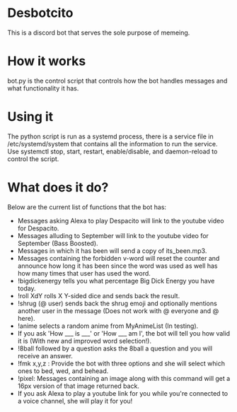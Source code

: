 # Desbotcito

This is a discord bot that serves the sole purpose of memeing.

# How it works

bot.py is the control script that controls how the bot handles messages and what functionality it has.

# Using it

The python script is run as a systemd process, there is a service file in /etc/systemd/system that contains all the information to run the service.
Use systemctl stop, start, restart, enable/disable, and daemon-reload to control the script.

# What does it do?

Below are the current list of functions that the bot has:

* Messages asking Alexa to play Despacito will link to the youtube video for Despacito.
* Messages alluding to September will link to the youtube video for September (Bass Boosted).
* Messages in which it has been will send a copy of its_been.mp3.
* Messages containing the forbidden v-word will reset the counter and announce how long it has been since the word was used as well has how many times that user has used the word.
* !bigdickenergy tells you what percentage Big Dick Energy you have today.
* !roll XdY rolls X Y-sided dice and sends back the result.
* !shrug (@ user) sends back the shrug emoji and optionally mentions another user in the message (Does not work with @ everyone and @ here).
* !anime selects a random anime from MyAnimeList (In testing).
* If you ask 'How ___ is ___' or 'How ___ am I', the bot will tell you how valid it is (With new and improved word selection!).
* !8ball followed by a question asks the 8ball a question and you will receive an answer.
* !fmk x,y,z : Provide the bot with three options and she will select which ones to bed, wed, and behead.
* !pixel: Messages containing an image along with this command will get a 16px version of that image returned back.
* If you ask Alexa to play a youtube link for you while you're connected to a voice channel, she will play it for you!
